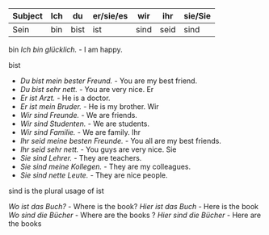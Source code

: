 |Subject|Ich|du|er/sie/es|wir|ihr|sie/Sie |
|-------|---|--|---------|---|----|--------|
|Sein |bin|bist|ist|sind|seid|sind|



bin
_Ich bin glücklich._ - I am happy.

bist
- _Du bist mein bester Freund._ - You are my best friend.
- _Du bist sehr nett._ - You are very nice.
Er
- _Er ist Arzt._ - He is a doctor.
- _Er ist mein Bruder._ - He is my brother.
Wir
- _Wir sind Freunde._ - We are friends.
- _Wir sind Studenten._ - We are students.
- _Wir sind Familie._ - We are family.
Ihr
- _Ihr seid meine besten Freunde._ - You all are my best friends.
- _Ihr seid sehr nett._ - You guys are very nice.
Sie
- _Sie sind Lehrer._ - They are teachers.
- _Sie sind meine Kollegen._ - They are my colleagues.
- _Sie sind nette Leute._ - They are nice people.


sind is the plural usage of ist

_Wo ist das Buch?_ - Where is the book?
*Hier ist das Buch* - Here is the book
*Wo sind die Bücher* - Where are the books ?
*Hier sind die Bücher* - Here are the books